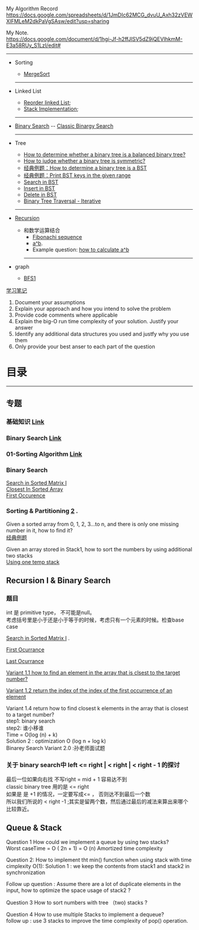 My Algorithm Record  
https://docs.google.com/spreadsheets/d/1JmDIc62MCG_dvuU_Axh32zVEWXlFMLeM2dkPaVgSAsw/edit?usp=sharing
 
My Note.   
https://docs.google.com/document/d/1hgi-Jf-h2ffJlSV5dZ9iQEVlhkmM-E3a58RUy_S1LzI/edit#
 

  
  ---  


- Sorting   
  - [MergeSort](https://docs.google.com/document/d/13wgclHC2Ho2X-bXeOU5fnXw6EJYcMH_fiZyqJo1Fw9g/edit)   
  ---  
  
- Linked List  
  - [Reorder linked List](https://docs.google.com/document/d/1-d74EvJrNI2koE1YzJ74i7iwRu9K-TMKn7ERB0sWOC8/edit);
  - [Stack Implementation](https://docs.google.com/document/d/1gJ6QgpaMfBF5-XGDd-_kw-UiOVtpv3tWGZCBOLhFFDo/edit);
  ---  
  
- [Binary Search](https://github.com/xu9449/Interesting-Algorithm-_-Java/wiki/Binary-Search)
  -- [Classic Binargy Search](https://github.com/xu9449/Interesting-Algorithm-_-Java/wiki/Classic-Binary-Search)  
    
  ---  
  
- Tree
  - [How to determine whether a binary tree is a balanced binary tree?](https://docs.google.com/document/d/1ozw2M5nWmzbzT_5z4r-UGOqgHPYayxPwNEpBMEtvTVU/edit)
  - [How to judge whether a binary tree is symmetric?](https://docs.google.com/document/d/1SLRqh32VP2meAVtMVYGNyCq4b-ec5_VQNwaLoeFxewY/edit)
  - [经典例题：How to determine a binary tree is a BST](https://docs.google.com/document/d/1plLbMvAUMF4KDL5xtJEDy9rU1_IEj9zfH4C0iaJ5YIQ/edit)
  - [经典例题：Print BST keys in the given range](https://docs.google.com/document/d/1uRdw1MN8_teoRdp79-jffTh_ajsRdD-Y7r4yUe2Pyb0/edit)
  - [Search in BST](https://docs.google.com/document/d/1Qid4FwFPXIfOfOFmWwC-AlmU4QdlD9hqmG-oToRlObA/edit)
  - [Insert in BST](https://docs.google.com/document/d/1W45sfUmH4zW7pqR75qSaI9gCeZhF1z96T9z30m0FO44/edit)
  - [Delete in BST](https://docs.google.com/document/d/1cBumOneFX0zZ7S_0JD1TRsggnbRfH8HK8O32Kovh-po/edit)
  - [Binary Tree Traversal - Iterative](https://docs.google.com/document/d/1ieyB4qrjuyAfPUdxgcAqZ3p0WU6v4ToQZfH_tu_3ln4/edit)
  ---  
  
  
- [Recursion](https://github.com/xu9449/Interesting-Algorithm-_-Java/wiki/%E9%80%92%E5%BD%92%E6%95%B4%E7%90%86)
  - 和数学运算结合
    - [Fibonachi sequence](https://github.com/xu9449/Interesting-Algorithm-_-Java/wiki/Fibonacci-sequence)  
    - [a^b](https://docs.google.com/document/d/1Mckjeb98OxXtIKykOvhwZB-shfvmLyL5IWKxy-m4ZYQ/edit). 
    - Example question: [how to calculate a^b](https://github.com/xu9449/Interesting-Algorithm-_-Java/wiki/how-to-calculate-a%5Eb)
    ---  
    
- graph
  - [BFS1](https://docs.google.com/document/d/1OVKJcYk6oKAlesVwybIpPTRBrCUhUN9Hl0Cwfr_okwo/edit)
    
[学习笔记](https://github.com/xu9449/JAVA/wiki) 
  
1. Document your assumptions   
2. Explain your approach and how you intend to solve the problem  
3. Provide code comments where applicable  
4. Explain the big-O run time complexity of your solution. Justify your answer  
5. Identify any additional data structures you used and justfy why you use them  
6. Only provide your best anser to each part of the question

# 目录  
---   
## 专题
### 基础知识 [Link](https://github.com/xu9449/Interesting-Algorithm-_-Java/wiki/%E5%9F%BA%E7%A1%80%E7%9F%A5%E8%AF%86)

### Binary Search  [Link](https://github.com/xu9449/Interesting-Algorithm-_-Java/wiki/Binary-Search)

### 01-Sorting Algorithm  [Link](https://github.com/xu9449/Interesting-Algorithm-_-Java/wiki/01-Sorting-Algorithm)  

### Binary Search 

[Search in Sorted Matrix I](https://github.com/xu9449/Interesting-Algorithm-_-Java/blob/master/Laioffer%20Code/Search%20in%20Sorted%20Matrix%20I)   
[Closest In Sorted Array](https://github.com/xu9449/Interesting-Algorithm-_-Java/blob/master/Laioffer%20Code/Closest%20In%20Sorted%20Array)   
[First Occurence](https://github.com/xu9449/Interesting-Algorithm-_-Java/blob/master/Laioffer%20Code/First%20Occurrence)

### Sorting & Partitioning [2](https://github.com/xu9449/Interesting-Algorithm-_-Java/wiki/01-Sorting-Algorithm) . 

Given a sorted array from 0, 1, 2, 3...to n, and there is only one missing number in it, how to find it?   
[经典例题](https://github.com/xu9449/Interesting-Algorithm-_-Java/wiki/%E7%BB%8F%E5%85%B8%E4%BE%8B%E9%A2%981)  
  
Given an array stored in Stack1, how to sort the numbers by using additional two stacks  
[Using one temp stack](https://www.geeksforgeeks.org/sort-stack-using-temporary-stack/)  
  


## Recursion I & Binary Search  
### 题目

  

int 是 primitive type， 不可能是null。  
考虑括号里是小于还是小于等于的时候，考虑只有一个元素的时候。检查base case  
  

  
[Search in Sorted Matrix I](https://github.com/xu9449/Interesting-Algorithm-_-Java/wiki/Search-In-Sorted-Matrix-I) . 
  
[First Ocurrance](https://github.com/xu9449/Interesting-Algorithm-_-Java/wiki/First-Occurence)  
  
[Last Ocurrance](https://github.com/xu9449/Interesting-Algorithm-_-Java/wiki/Last-Occur)
  
[Variant 1.1 how to find an element in the array that is clsest to the target number? ](https://github.com/xu9449/Interesting-Algorithm-_-Java/wiki/variant-1.1.-how-to-find-an-element-in-the-array-that-is-closest-to-the-target-number%3F)  
  
[Variant 1.2 return the index of the index of the first occurrence of an element](https://github.com/xu9449/Interesting-Algorithm-_-Java/wiki/Variant-1.2-return-the-index-of-the-first-occurrence-of-an-element)  
  
Variant 1.4 return how to find closest k elements in the array that is closest to a target number?  
step1: binary search  
step2: 谁小移谁  
Time = O(log (n) + k)  
Solution 2 : optimization O (log n + log k)  
Binarey Search Variant 2.0 :孙老师面试题     
### 关于 binary search中 left <= right | < right | < right - 1 的探讨  
最后一位如果向右找 不写right = mid + 1 容易达不到    
classic binary tree 用的是 <= right   
如果是 是 +1 的情况，一定要写成<= ， 否则达不到最后一个数  
所以我们所说的 < right -1 ;其实是留两个数，然后通过最后的减法来算出来哪个比较靠近。


## Queue & Stack   

Question 1 How could we implement a queue by using two stacks?  
Worst caseTime = O ( 2n + 1) = O (n)
Amortized time complexity 
  
Question 2: How to implement tht min() function when using stack with time cimplexity O(1):
Solution 1 : we keep the contents from stack1 and stack2 in synchronization    
  
Follow up question : 
Assume there are a lot of duplicate elements in the input, how to optimize the space usage of stack2 ?  
  
Question 3 How to sort numbers with tree （two) stacks   ?

Question 4 How to use multiple Stacks to implement a dequeue?  
follow up : use 3 stacks to improve the time complexity of pop() operation.  


